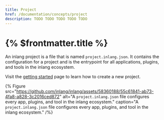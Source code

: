 ```yaml
---
title: Project
href: /documentation/concepts/project
description: TODO TODO TODO TODO TODO
---
```


# {% $frontmatter.title %}

An inlang project is a file that is named `project.inlang.json`. It contains the configuration for a project and is the entrypoint for all applications, plugins, and tools in the inlang ecosystem. 

Visit the [getting started](/documentation/getting-started) page to learn how to create a new project.


<!-- TODO fix old name in illustration `inlang.config.js` to `project.inlang.json`  -->
{% Figure
  src="https://github.com/inlang/inlang/assets/58360188/55c61841-ab73-4fa8-a828-3c2016ced872"
  alt="A `project.inlang.json` file configures every app, plugins, and tool in the inlang ecosystem."
  caption="A `project.inlang.json` file configures every app, plugins, and tool in the inlang ecosystem."
/%}